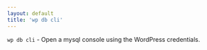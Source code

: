 ```yaml
---
layout: default
title: 'wp db cli'
---
```


`wp db cli` - Open a mysql console using the WordPress credentials.




